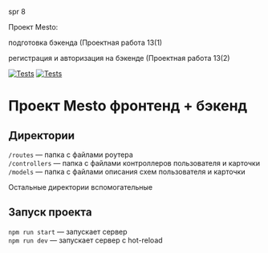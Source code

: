 spr 8

Проект Mesto: 

подготовка бэкенда (Проектная работа 13(1)

регистрация и авторизация на бэкенде (Проектная работа 13(2)

[![Tests](../../actions/workflows/tests-13-sprint.yml/badge.svg)](../../actions/workflows/tests-13-sprint.yml) [![Tests](../../actions/workflows/tests-14-sprint.yml/badge.svg)](../../actions/workflows/tests-14-sprint.yml)
# Проект Mesto фронтенд + бэкенд


## Директории

`/routes` — папка с файлами роутера  
`/controllers` — папка с файлами контроллеров пользователя и карточки   
`/models` — папка с файлами описания схем пользователя и карточки  
  
Остальные директории вспомогательные
## Запуск проекта

`npm run start` — запускает сервер   
`npm run dev` — запускает сервер с hot-reload
